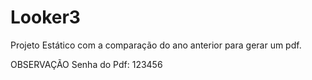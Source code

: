 # Looker3

Projeto Estático com a comparação do ano anterior para gerar um pdf.

OBSERVAÇÃO
Senha do Pdf: 123456

